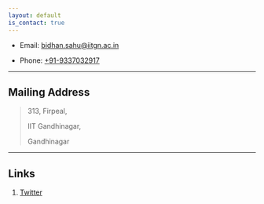```yaml
---
layout: default
is_contact: true
---
```


* Email: [bidhan.sahu@iitgn.ac.in](mailto:bidhan.sahu@iitgn.ac.in)

* Phone: [+91-9337032917](tel:+91-9337032917)

---

## Mailing Address

> 313, Firpeal,
>
> IIT Gandhinagar, 
>
> Gandhinagar
> 
---

## Links


1. [Twitter](https://twitter.com/AniketRajnish)




